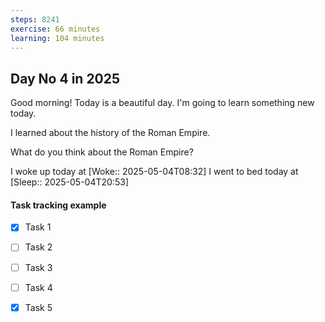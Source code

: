 ```yaml
---
steps: 8241
exercise: 66 minutes
learning: 104 minutes
---
```

## Day No 4 in 2025
Good morning! Today is a beautiful day.
I'm going to learn something new today.

I learned about the history of the Roman Empire.

What do you think about the Roman Empire?

I woke up today at [Woke:: 2025-05-04T08:32]
I went to bed today at [Sleep:: 2025-05-04T20:53]

#### Task tracking example
- [x] Task 1
- [ ] Task 2
- [ ] Task 3
- [ ] Task 4
- [x] Task 5


